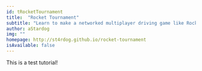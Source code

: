```yaml
---
id: tRocketTournament
title:  "Rocket Tournament"
subtitle: "Learn to make a networked multiplayer driving game like Rocket League!"
author: aStardog
img: ""
homepage: http://st4rdog.github.io/rocket-tournament
isAvailable: false
---
```


This is a test tutorial!
